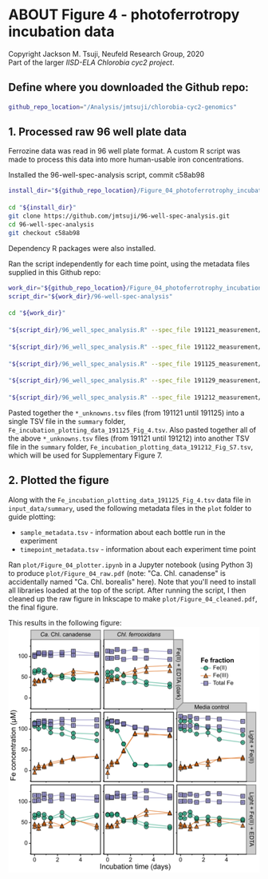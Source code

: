 # ABOUT Figure 4 - photoferrotropy incubation data
Copyright Jackson M. Tsuji, Neufeld Research Group, 2020  
Part of the larger *IISD-ELA Chlorobia cyc2 project*.

## Define where you downloaded the Github repo:
```bash
github_repo_location="/Analysis/jmtsuji/chlorobia-cyc2-genomics"
```

## 1. Processed raw 96 well plate data
Ferrozine data was read in 96 well plate format. A custom R script was made to process this data into more human-usable iron concentrations.

Installed the 96-well-spec-analysis script, commit c58ab98
```bash
install_dir="${github_repo_location}/Figure_04_photoferrotrophy_incubation/input_data"

cd "${install_dir}"
git clone https://github.com/jmtsuji/96-well-spec-analysis.git
cd 96-well-spec-analysis
git checkout c58ab98
```
Dependency R packages were also installed.

Ran the script independently for each time point, using the metadata files supplied in this Github repo:
```bash
work_dir="${github_repo_location}/Figure_04_photoferrotrophy_incubation/input_data"
script_dir="${work_dir}/96-well-spec-analysis"

cd "${work_dir}"

"${script_dir}/96_well_spec_analysis.R" --spec_file 191121_measurement/191121_Chl1_photoferrotrophy_tU_t0_t1_t2_FeTot.txt --metadata_file 191121_measurement/191121_Chl1_photoferrotrophy_tU_t0_t1_t2_FeTot_metadata_vs3.tsv --run_name 191121_measurement/191121_analyzed/191121_FeZ

"${script_dir}/96_well_spec_analysis.R" --spec_file 191122_measurement/191122_Chl1_photoferrotrophy_t3_t4_final.txt --metadata_file 191122_measurement/191122_Chl1_photoferrotrophy_t3_t4_final_metadata_vs2.tsv --run_name 191122_measurement/analyzed/191122_FeZ 2>&1 | tee 191122_measurement/analyzed/191122_FeZ.log

"${script_dir}/96_well_spec_analysis.R" --spec_file 191125_measurement/191125_Chl1_photoferrotrophy_t5_t6_final.txt --metadata_file 191125_measurement/191125_Chl1_photoferrotrophy_t5_t6_final_metadata_vs2.tsv --run_name 191125_measurement/analyzed/191125_FeZ 2>&1 | tee 191125_measurement/analyzed/191125_FeZ.log

"${script_dir}/96_well_spec_analysis.R" --spec_file 191129_measurement/191129_Chl1_photoferrotrophy_t7_final.txt --metadata_file 191129_measurement/191129_Chl1_photoferrotrophy_t7_final_metadata_vs2.tsv --run_name 191129_measurement/analyzed/191129_FeZ 2>&1 | tee 191129_measurement/analyzed/191129_FeZ.log

"${script_dir}/96_well_spec_analysis.R" --spec_file 191212_measurement/191212_Chl1_photoferrotrophy_t8_t9_final.txt --metadata_file 191212_measurement/191212_Chl1_photoferrotrophy_t8_t9_final_metadata_vs2.tsv --run_name 191212_measurement/analyzed/191212_FeZ 2>&1 | tee 191212_measurement/analyzed/191212_FeZ.log
```

Pasted together the `*_unknowns.tsv` files (from 191121 until 191125) into a single TSV file in the `summary` folder, `Fe_incubation_plotting_data_191125_Fig_4.tsv`. Also pasted together all of the above `*_unknowns.tsv` files (from 191121 until 191212) into another TSV file in the `summary` folder, `Fe_incubation_plotting_data_191212_Fig_S7.tsv`, which will be used for Supplementary Figure 7.

## 2. Plotted the figure
Along with the `Fe_incubation_plotting_data_191125_Fig_4.tsv` data file in `input_data/summary`, used the following metadata files in the `plot` folder to guide plotting:
- `sample_metadata.tsv` - information about each bottle run in the experiment
- `timepoint_metadata.tsv` - information about each experiment time point

Ran `plot/Figure_04_plotter.ipynb` in a Jupyter notebook (using Python 3) to produce `plot/Figure_04_raw.pdf` (note: "Ca. Chl. canadense" is accidentally named "Ca. Chl. borealis" here). Note that you'll need to install all libraries loaded at the top of the script. After running the script, I then cleaned up the raw figure in Inkscape to make `plot/Figure_04_cleaned.pdf`, the final figure.

This results in the following figure:
![Figure_04](plot/Figure_04_cleaned.png)

